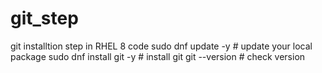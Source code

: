 # git_step
git installtion step in RHEL 8
code
sudo dnf update -y  #  update your local package 
sudo dnf install git -y  # install git
git --version  # check version
